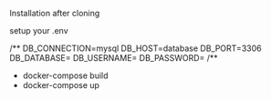 Installation after cloning

setup your .env

/**
DB_CONNECTION=mysql
DB_HOST=database
DB_PORT=3306
DB_DATABASE=
DB_USERNAME=
DB_PASSWORD=
/**


- docker-compose build
- docker-compose up

